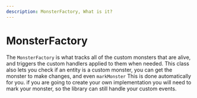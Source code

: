 ```yaml
---
description: MonsterFactory, What is it?
---
```


# MonsterFactory

The `MonsterFactory` is what tracks all of the custom monsters that are alive, and triggers the custom handlers applied to them when needed. This class also lets you check if an entity is a custom monster, you can get the monster to make changes, and even `markMonster` This is done automatically for you.  if you are going to create your own implementation you will need to mark your monster, so the library can still handle your custom events.
